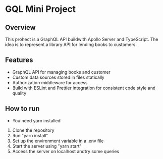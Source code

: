 # GQL Mini Project

## Overview

This prohect is a GraphQL API buildwith Apollo Server and TypeScript. The idea is to represent a library API for lending books to customers.

## Features

- GraphQL API for managing books and customer
- Custom data sources stored in files statically
- Authorization middleware for access
- Build with ESLint and Prettier integration for consistent code style and quality

## How to run

- You need yarn installed

1. Clone the repository
2. Run "yarn install"
3. Set up the environment variable in a .env file
4. Start the server using "yarn start"
5. Access the server on localhost andtry some queries
